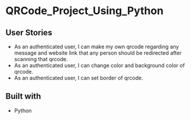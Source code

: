 # QRCode_Project_Using_Python

## User Stories

* As an authenticated user, I can make my own qrcode regarding any message and website link that any person should be redirected after scanning that qrcode.
* As an authenticated user, I can change color and background color of qrcode.
* As an authenticated user, I can set border of qrcode.

## Built with

* Python
